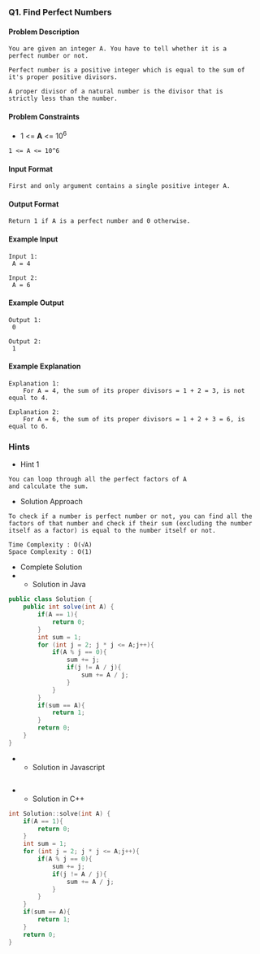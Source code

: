 ### Q1. Find Perfect Numbers
#### Problem Description
```text
You are given an integer A. You have to tell whether it is a 
perfect number or not.

Perfect number is a positive integer which is equal to the sum of 
it's proper positive divisors.

A proper divisor of a natural number is the divisor that is 
strictly less than the number.
```
#### Problem Constraints
* <p>1 &lt;= <strong>A</strong> &lt;= 10<sup>6</sup></p>
```text
1 <= A <= 10^6
```
#### Input Format
```text
First and only argument contains a single positive integer A.
```
#### Output Format
```text
Return 1 if A is a perfect number and 0 otherwise.
```
#### Example Input
```text
Input 1:
 A = 4

Input 2:
 A = 6
```
#### Example Output
```text
Output 1:
 0

Output 2:
 1
```
#### Example Explanation
```text
Explanation 1:
    For A = 4, the sum of its proper divisors = 1 + 2 = 3, is not equal to 4.

Explanation 2:
    For A = 6, the sum of its proper divisors = 1 + 2 + 3 = 6, is equal to 6. 
```
### Hints
* Hint 1
```text
You can loop through all the perfect factors of A
and calculate the sum.
```
* Solution Approach
```text
To check if a number is perfect number or not, you can find all the 
factors of that number and check if their sum (excluding the number 
itself as a factor) is equal to the number itself or not.

Time Complexity : O(√A)
Space Complexity : O(1)
```
* Complete Solution
* * Solution in Java
```java
public class Solution {
    public int solve(int A) {
        if(A == 1){
            return 0;
        }
        int sum = 1;
        for (int j = 2; j * j <= A;j++){
            if(A % j == 0){
                sum += j;
				if(j != A / j){
					sum += A / j;
				}
            }
        }
        if(sum == A){
            return 1;
        }
        return 0;
    }
}
```
* * Solution in Javascript
```javascript

```
* * Solution in C++
```cpp
int Solution::solve(int A) {
    if(A == 1){
		return 0;
	}
	int sum = 1;
	for (int j = 2; j * j <= A;j++){
		if(A % j == 0){
			sum += j;
			if(j != A / j){
				sum += A / j;
			}
		}
	}
	if(sum == A){
		return 1;
	}
	return 0;
}
```

